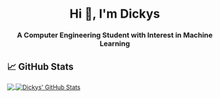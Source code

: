 <h1 align="center">Hi 👋, I'm Dickys</h1>
<h3 align="center">A Computer Engineering Student with Interest in Machine Learning</h3>

## &#x1f4c8; GitHub Stats

<a href="https://github.com/dickys11/dickys11">
  <img align="center" src="https://github-readme-stats.vercel.app/api/top-langs/?username=dickys11&hide=c,html&title_color=ffffff&text_color=c9cacc&icon_color=2bbc8a&bg_color=1d1f21" />
</a>
<a href="https://github.com/dickys/dickys">
  <img align="center" src="https://github-readme-stats.vercel.app/api?username=dickys11&show_icons=true&line_height=27&count_private=true&title_color=ffffff&text_color=c9cacc&icon_color=2bbc8a&bg_color=1d1f21" alt="Dickys' GitHub Stats" />
</a>  

<!-- links to social media icons -->

<!-- icons with padding -->

[1.1]: http://i.imgur.com/tXSoThF.png (twitter icon with padding)
[2.1]: http://i.imgur.com/0o48UoR.png (github icon with padding)

<!-- icons without padding -->

[1.2]: http://i.imgur.com/wWzX9uB.png (twitter icon without padding)
[2.2]: http://i.imgur.com/9I6NRUm.png (github icon without padding)
[3.2]: https://raw.githubusercontent.com/MartinHeinz/MartinHeinz/master/linkedin-3-16.png (LinkedIn icon without padding)


<!-- links to your social media accounts -->

[1]: https://twitter.com/dickys11
[2]: https://github.com/dickys11
[3]: https://www.linkedin.com/in/dicky-sanjaya/


<!-- Resources -->
<!-- Icons: https://simpleicons.org/ -->
<!-- GitHub Stats: https://github.com/anuraghazra/github-readme-stats -->
<!-- Emojis: https://emojipedia.org/emoji/ -->
<!-- HTML Emojis: https://www.fileformat.info/index.htm -->
<!-- Shields: https://shields.io/ -->
<!-- Awesome GitHub Profile README: https://github.com/abhisheknaiidu/awesome-github-profile-readme -->
